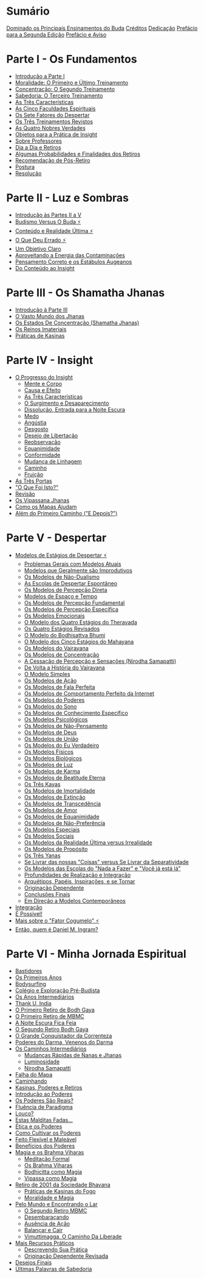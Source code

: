 # Sumário

[Dominado os Principais Ensinamentos do Buda](./titulo.md)
[Créditos](./creditos.md)
[Dedicação](./dedicacao.md)
[Prefácio para a Segunda Edição](./prefacio-segunda-edicao.md)
[Prefácio e Aviso](./prefacio-e-aviso.md)

# Parte I - Os Fundamentos

 - [Introdução a Parte I](./parte-um/introducao-parte-i.md)
 - [Moralidade: O Primeiro e Último Treinamento](./parte-um/moralidade-o-primeiro-e-ultimo-treinamento.md)
 - [Concentração: O Segundo Treinamento](./parte-um/concentracao-o-segundo-treinamento.md)
 - [Sabedoria: O Terceiro Treinamento](./parte-um/sabedoria-o-terceiro-treinamento.md)
 - [As Três Características](./parte-um/as-tres-caracteristicas.md)
 - [As Cinco Faculdades Espirituais](./parte-um/as-cinco-faculdades-espirituais.md)
 - [Os Sete Fatores do Despertar](./parte-um/os-sete-fatores-do-despertar.md)
 - [Os Três Treinamentos Revistos](./parte-um/os-tres-treinamentos-revistos.md)
 - [As Quatro Nobres Verdades](./parte-um/as-quatro-nobres-verdades.md)
 - [Objetos para a Prática de Insight](./parte-um/objetos-para-a-pratica-de-insight.md)
 - [Sobre Professores](./parte-um/sobre-professores.md)
 - [Dia a Dia e Retiros](./parte-um/dia-a-dia-e-retiros.md)
 - [Algumas Probabilidades e Finalidades dos Retiros](./parte-um/algumas-probabilidades-e-finalidades-dos-retiros.md)
 - [Recomendação de Pós-Retiro](./parte-um/recomendacao-pos-retiro.md)
 - [Postura](./parte-um/postura.md)
 - [Resolução](./parte-um/resolucao.md)

# Parte II - Luz e Sombras

 - [Introdução às Partes II a V](./parte-dois/introducao-as-partes-ii-a-v.md)
 - [Budismo Versus O Buda ⚡](./parte-dois/budismo-versus-o-buda.md)
 - [Conteúdo e Realidade Última ⚡](./parte-dois/conteudo-e-realidade-ultima.md)
 - [O Que Deu Errado ⚡](./parte-dois/o-que-deu-errado.md)
 - [Um Objetivo Claro](./parte-dois/um-objetivo-claro.md)
 - [Aproveitando a Energia das Contaminações](./parte-dois/aproveitando-a-energia-das-contaminacoes.md)
 - [Pensamento Correto e os Estábulos Augeanos](./parte-dois/pensamento-correto-e-os-estabulos-augeanos.md)
 - [Do Conteúdo ao Insight](./parte-dois/do-conteudo-ao-insight.md)

# Parte III - Os Shamatha Jhanas

 - [Introdução à Parte III](./parte-tres/introducao-a-parte-iii.md)
 - [O Vasto Mundo dos Jhanas](./parte-tres/o-vasto-mundo-dos-jhanas.md)
 - [Os Estados De Concentração (Shamatha Jhanas)](./parte-tres/os-estados-de-concentracao.md)
 - [Os Reinos Imateriais](./parte-tres/os-reinos-imateriais.md)
 - [Práticas de Kasinas](./parte-tres/praticas-de-kasinas.md)

# Parte IV - Insight

 - [O Progresso do Insight]()
    - [Mente e Corpo]()
    - [Causa e Efeito]()
    - [As Três Características]()
    - [O Surgimento e Desaparecimento]()
    - [Dissolução, Entrada para a Noite Escura]()
    - [Medo]()
    - [Angústia]()
    - [Desgosto]()
    - [Desejo de Libertação]()
    - [Reobservação]()
    - [Equanimidade]()
    - [Conformidade]()
    - [Mudança de Linhagem]()
    - [Caminho]()
    - [Fruição]()
 - [As Três Portas]()
 - ["O Que Foi Isto?"]()
 - [Revisão]()
 - [Os Vipassana Jhanas]()
 - [Como os Mapas Ajudam]()
 - [Além do Primeiro Caminho ("E Depois?")]()

# Parte V - Despertar

 - [Modelos de Estágios de Despertar ⚡]()
    - [Problemas Gerais com Modelos Atuais]()
    - [Modelos que Geralmente são Improdutivos]()
    - [Os Modelos de Não-Dualismo]()
    - [As Escolas de Despertar Espontâneo]()
    - [Os Modelos de Percepção Direta]()
    - [Modelos de Espaço e Tempo]()
    - [Os Modelos de Percepção Fundamental]()
    - [Os Modelos de Percepção Específica]()
    - [Os Modelos Emocionais]()
    - [O Modelo dos Quatro Estágios do Theravada]()
    - [Os Quatro Estágios Revisados]()
    - [O Modelo do Bodhisattva Bhumi]()
    - [O Modelo dos Cinco Estágios do Mahayana]()
    - [Os Modelos do Vajrayana]()
    - [Os Modelos de Concentração]()
    - [A Cessação de Percepção e Sensações (Nirodha Samapatti)]()
    - [De Volta a História do Vajrayana]()
    - [O Modelo Simples]()
    - [Os Modelos de Ação]()
    - [Os Modelos de Fala Perfeita]()
    - [Os Modelos de Comportamento Perfeito da Internet]()
    - [Os Modelos do Poderes]()
    - [Os Modelos do Sono]()
    - [Os Modelos de Conhecimento Específico]()
    - [Os Modelos Psicológicos]()
    - [Os Modelos de Não-Pensamento]()
    - [Os Modelos de Deus]()
    - [Os Modelos de União]()
    - [Os Modelos do Eu Verdadeiro]()
    - [Os Modelos Físicos]()
    - [Os Modelos Biológicos]()
    - [Os Modelos de Luz]()
    - [Os Modelos de Karma]()
    - [Os Modelos de Beatitude Eterna]()
    - [Os Três Kayas]()
    - [Os Modelos de Imortalidade]()
    - [Os Modelos de Extinção]()
    - [Os Modelos de Transcedência]()
    - [Os Modelos de Amor]()
    - [Os Modelos de Equanimidade]()
    - [Os Modelos de Não-Preferência]()
    - [Os Modelos Especiais]()
    - [Os Modelos Sociais]()
    - [Os Modelos da Realidade Última versus Irrealidade]()
    - [Os Modelos de Propósito]()
    - [Os Três Yanas]()
    - [Se Livrar das nossas "Coisas" versus Se Livrar da Separatividade]()
    - [Os Modelos das Escolas do "Nada a Fazer" e "Você já está lá"]()
    - [Profundidades de Realização e Integração]()
    - [Arquétipos, Papéis, Inspirações, e se Tornar]()
    - [Originação Dependente]()
    - [Conclusões Finais]()
    - [Em Direção a Modelos Contemporâneos]()
 - [Integração]()
 - [É Possível!]()
 - [Mais sobre o "Fator Cogumelo" ⚡]()
 - [Então, quem é Daniel M. Ingram?]()

# Parte VI - Minha Jornada Espiritual

 - [Bastidores]()
 - [Os Primeiros Anos]()
 - [Bodysurfing]()
 - [Colégio e Exploração Pré-Budista]()
 - [Os Anos Intermediários]()
 - [Thank U, India]()
 - [O Primeiro Retiro de Bodh Gaya]()
 - [O Primeiro Retiro de MBMC]()
 - [A Noite Escura Fica Feia]()
 - [O Segundo Retiro Bodh Gaya]()
 - [O Grande Conquistador da Correnteza]()
 - [Poderes do Darma, Venenos do Darma]()
 - [Os Caminhos Intermediários]()
    - [Mudanças Rápidas de Ñanas e Jhanas]()
    - [Luminosidade]()
    - [Nirodha Samapatti]()
 - [Falha do Mapa]()
 - [Caminhando]()
 - [Kasinas, Poderes e Retiros]()
 - [Introdução ao Poderes]()
 - [Os Poderes São Reais?]()
 - [Fluência de Paradigma]()
 - [Louco?]()
 - [Estas Malditas Fadas...]()
 - [Ética e os Poderes]()
 - [Como Cultivar os Poderes]()
 - [Feito Flexível e Maleável]()
 - [Benefícios dos Poderes]()
 - [Magia e os Brahma Viharas]()
    - [Meditação Formal]()
    - [Os Brahma Viharas]()
    - [Bodhicitta como Magia]()
    - [Vipassa como Magia]()
 - [Retiro de 2001 da Sociedade Bhavana]()
    - [Práticas de Kasinas do Fogo]()
    - [Moralidade e Magia]()
 - [Pelo Mundo e Encontrando o Lar]()
    - [O Segundo Retiro MBMC]()
    - [Desembaraçando]()
    - [Ausência de Ação]()
    - [Balançar e Cair]()
    - [Vimuttimagga, O Caminho Da Liberade]()
 - [Mais Recursos Práticos]()
    - [Descrevendo Sua Prática]()
    - [Originação Dependente Revisada]()
 - [Desejos Finais]()
 - [Últimas Palavras de Sabedoria]()
